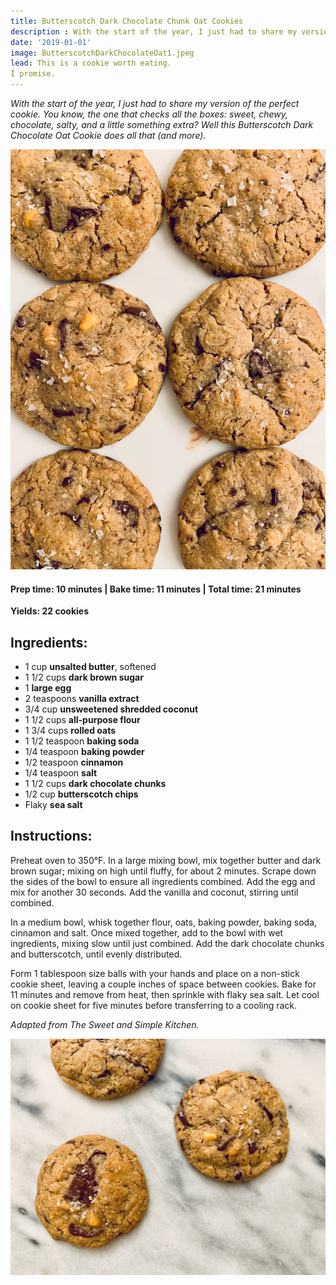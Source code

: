 ```yaml
---
title: Butterscotch Dark Chocolate Chunk Oat Cookies
description : With the start of the year, I just had to share my version of the perfect cookie. You know, the one that checks all the boxes- sweet, chewy, chocolate, salty, and a little something extra? Well this Butterscotch Dark Chocolate Oat Cookie does all that (and more).
date: '2019-01-01'
image: ButterscotchDarkChocolateOat1.jpeg
lead: This is a cookie worth eating.  
I promise.  
---
```

*With the start of the year, I just had to share my version of the perfect cookie. You know, the one that checks all the boxes: sweet, chewy, chocolate, salty, and a little something extra? Well this Butterscotch Dark Chocolate Oat Cookie does all that (and more).*
 
 ![](ButterscotchDarkChocolateOat2.jpeg)

#### Prep time: 10 minutes | Bake time: 11 minutes | Total time: 21 minutes

**Yields: 22 cookies** 

## Ingredients:

- 1 cup **unsalted butter**, softened
- 1 1/2 cups **dark brown sugar**
- 1 **large egg**
- 2 teaspoons **vanilla extract**
- 3/4 cup **unsweetened shredded coconut**
- 1 1/2 cups **all-purpose flour**
- 1 3/4 cups **rolled oats**
- 1 1/2 teaspoon **baking soda**
- 1/4 teaspoon **baking powder**
- 1/2 teaspoon **cinnamon**
- 1/4 teaspoon **salt**
- 1 1/2 cups **dark chocolate chunks**
- 1/2 cup **butterscotch chips**
- Flaky **sea salt**


## Instructions:

Preheat oven to 350°F. In a large mixing bowl, mix together butter and dark brown sugar; mixing on high until fluffy, for about 2 minutes. Scrape down the sides of the bowl to ensure all ingredients combined. Add the egg and mix for another 30 seconds. Add the vanilla and coconut, stirring until combined. 

In a medium bowl, whisk together flour, oats, baking powder, baking soda, cinnamon and salt. Once mixed together, add to the bowl with wet ingredients, mixing slow until just combined. Add the dark chocolate chunks and butterscotch, until evenly distributed.

Form 1 tablespoon size balls with your hands and place on a non-stick cookie sheet, leaving a couple inches of space between cookies. Bake for 11 minutes and remove from heat, then sprinkle with flaky sea salt. Let cool on cookie sheet for five minutes before transferring to a cooling rack. 

*Adapted from The Sweet and Simple Kitchen.*

 ![](ButterscotchDarkChocolateOat3.jpeg)


